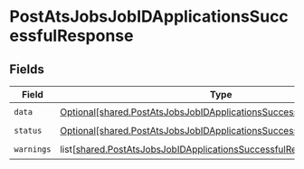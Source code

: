 # PostAtsJobsJobIDApplicationsSuccessfulResponse


## Fields

| Field                                                                                                                                                    | Type                                                                                                                                                     | Required                                                                                                                                                 | Description                                                                                                                                              |
| -------------------------------------------------------------------------------------------------------------------------------------------------------- | -------------------------------------------------------------------------------------------------------------------------------------------------------- | -------------------------------------------------------------------------------------------------------------------------------------------------------- | -------------------------------------------------------------------------------------------------------------------------------------------------------- |
| `data`                                                                                                                                                   | [Optional[shared.PostAtsJobsJobIDApplicationsSuccessfulResponseData]](undefined/models/shared/postatsjobsjobidapplicationssuccessfulresponsedata.md)     | :heavy_check_mark:                                                                                                                                       | N/A                                                                                                                                                      |
| `status`                                                                                                                                                 | [Optional[shared.PostAtsJobsJobIDApplicationsSuccessfulResponseStatus]](undefined/models/shared/postatsjobsjobidapplicationssuccessfulresponsestatus.md) | :heavy_check_mark:                                                                                                                                       | N/A                                                                                                                                                      |
| `warnings`                                                                                                                                               | list[[shared.PostAtsJobsJobIDApplicationsSuccessfulResponseWarnings](undefined/models/shared/postatsjobsjobidapplicationssuccessfulresponsewarnings.md)] | :heavy_check_mark:                                                                                                                                       | N/A                                                                                                                                                      |